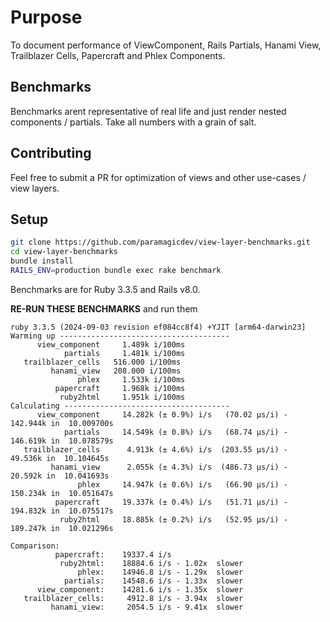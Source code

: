 # Purpose

To document performance of ViewComponent, Rails Partials,
Hanami View, Trailblazer Cells, Papercraft and Phlex Components.

## Benchmarks

Benchmarks arent representative of real life and just
render nested components / partials. Take all numbers with
a grain of salt.

## Contributing

Feel free to submit a PR for optimization of views and
other use-cases / view layers.

## Setup

```bash
git clone https://github.com/paramagicdev/view-layer-benchmarks.git
cd view-layer-benchmarks
bundle install
RAILS_ENV=production bundle exec rake benchmark
```

Benchmarks are for Ruby 3.3.5 and Rails v8.0.

**RE-RUN THESE BENCHMARKS** and run them
```
ruby 3.3.5 (2024-09-03 revision ef084cc8f4) +YJIT [arm64-darwin23]
Warming up --------------------------------------
      view_component     1.489k i/100ms
            partials     1.481k i/100ms
   trailblazer_cells   516.000 i/100ms
         hanami_view   208.000 i/100ms
               phlex     1.533k i/100ms
          papercraft     1.968k i/100ms
           ruby2html     1.951k i/100ms
Calculating -------------------------------------
      view_component     14.282k (± 0.9%) i/s   (70.02 μs/i) -    142.944k in  10.009700s
            partials     14.549k (± 0.8%) i/s   (68.74 μs/i) -    146.619k in  10.078579s
   trailblazer_cells      4.913k (± 4.6%) i/s  (203.55 μs/i) -     49.536k in  10.104645s
         hanami_view      2.055k (± 4.3%) i/s  (486.73 μs/i) -     20.592k in  10.041693s
               phlex     14.947k (± 0.6%) i/s   (66.90 μs/i) -    150.234k in  10.051647s
          papercraft     19.337k (± 0.4%) i/s   (51.71 μs/i) -    194.832k in  10.075517s
           ruby2html     18.885k (± 0.2%) i/s   (52.95 μs/i) -    189.247k in  10.021296s

Comparison:
          papercraft:    19337.4 i/s
           ruby2html:    18884.6 i/s - 1.02x  slower
               phlex:    14946.8 i/s - 1.29x  slower
            partials:    14548.6 i/s - 1.33x  slower
      view_component:    14281.6 i/s - 1.35x  slower
   trailblazer_cells:     4912.8 i/s - 3.94x  slower
         hanami_view:     2054.5 i/s - 9.41x  slower
```
